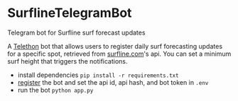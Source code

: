 # SurflineTelegramBot
Telegram bot for Surfline surf forecast updates 

A [Telethon](https://github.com/LonamiWebs/Telethon) bot that allows users to register daily surf forecasting updates for a specific spot, retrieved from [surfline.com](https://www.surfline.com/)'s api. You can set a minimum surf height that triggers the notifications.

* install dependencies `pip install -r requirements.txt`
* [register](https://core.telegram.org/api/obtaining_api_id) the bot and set the api id, api hash, and bot token in `.env`
* run the bot `python app.py` 
